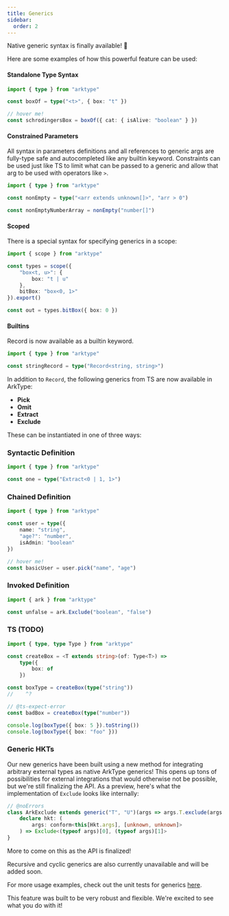 ```yaml
---
title: Generics
sidebar:
  order: 2
---
```


Native generic syntax is finally available! 🎉

Here are some examples of how this powerful feature can be used:

#### Standalone Type Syntax

```ts
import { type } from "arktype"

const boxOf = type("<t>", { box: "t" })

// hover me!
const schrodingersBox = boxOf({ cat: { isAlive: "boolean" } })
```

#### Constrained Parameters

All syntax in parameters definitions and all references to generic args are fully-type safe and autocompleted like any builtin keyword. Constraints can be used just like TS to limit what can be passed to a generic and allow that arg to be used with operators like `>`.

```ts
import { type } from "arktype"

const nonEmpty = type("<arr extends unknown[]>", "arr > 0")

const nonEmptyNumberArray = nonEmpty("number[]")
```

#### Scoped

There is a special syntax for specifying generics in a scope:

```ts
import { scope } from "arktype"

const types = scope({
	"box<t, u>": {
		box: "t | u"
	},
	bitBox: "box<0, 1>"
}).export()

const out = types.bitBox({ box: 0 })
```

#### Builtins

Record is now available as a builtin keyword.

```ts
import { type } from "arktype"

const stringRecord = type("Record<string, string>")
```

In addition to `Record`, the following generics from TS are now available in ArkType:

- **Pick**
- **Omit**
- **Extract**
- **Exclude**

These can be instantiated in one of three ways:

### Syntactic Definition

```ts
import { type } from "arktype"

const one = type("Extract<0 | 1, 1>")
```

### Chained Definition

```ts
import { type } from "arktype"

const user = type({
	name: "string",
	"age?": "number",
	isAdmin: "boolean"
})

// hover me!
const basicUser = user.pick("name", "age")
```

### Invoked Definition

```ts
import { ark } from "arktype"

const unfalse = ark.Exclude("boolean", "false")
```

### TS (TODO)

```ts
import { type, type Type } from "arktype"

const createBox = <T extends string>(of: Type<T>) =>
	type({
		box: of
	})

const boxType = createBox(type("string"))
//    ^?

// @ts-expect-error
const badBox = createBox(type("number"))

console.log(boxType({ box: 5 }).toString())
console.log(boxType({ box: "foo" }))
```

### Generic HKTs

Our new generics have been built using a new method for integrating arbitrary external types as native ArkType generics! This opens up tons of possibilities for external integrations that would otherwise not be possible, but we're still finalizing the API. As a preview, here's what the implementation of `Exclude` looks like internally:

```ts
// @noErrors
class ArkExclude extends generic("T", "U")(args => args.T.exclude(args.U)) {
	declare hkt: (
		args: conform<this[Hkt.args], [unknown, unknown]>
	) => Exclude<(typeof args)[0], (typeof args)[1]>
}
```

More to come on this as the API is finalized!

Recursive and cyclic generics are also currently unavailable and will be added soon.

For more usage examples, check out the unit tests for generics [here](https://github.com/arktypeio/arktype/blob/main/ark/type/__tests__/generic.test.ts).

This feature was built to be very robust and flexible. We're excited to see what you do with it!
